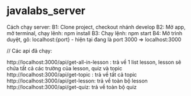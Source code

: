 # javalabs_server
Cách chạy server:
B1: Clone project, checkout nhánh develop
B2: Mở app, mở terminal, chạy lênh: npm install
B3: Chạy lệnh: npm start
B4: Mở trình duyệt, gõ: localhost:{port}  - hiện tại đang là port 3000 => localhost:3000


// Các api đã chạy:

http://localhost:3000/api/get-all-in-lesson : trả về 1 list lesson, lesson sẽ chứa tất cả các trường của lesson, quiz và topic
http://localhost:3000/api/get-topic : trả về tất cả topic
http://localhost:3000/api/get-lesson: trả về toàn bộ lesson
http://localhost:3000/api/get-quiz: trả về toàn bộ quiz
